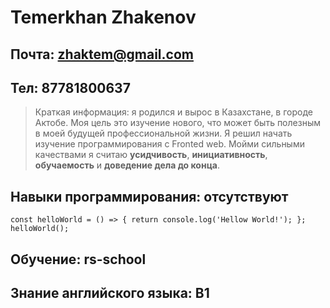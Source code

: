 # Temerkhan Zhakenov
## **Почта:** zhaktem@gmail.com

## **Тел:** 87781800637

> Краткая информация: я родился и вырос в Казахстане, в городе Актобе. Моя цель это изучение нового, что может быть полезным в моей будущей профессиональной жизни. Я решил начать изучение программирования с Fronted web. Мойми сильными качествами я считаю **усидчивость**, **инициативность**, **обучаемость** и **доведение дела до конца**.

## **Навыки программирования:** отсутствуют

`const helloWorld = () => {
    return console.log('Hellow World!');
};
helloWorld();`

## **Обучение:** rs-school

## **Знание английского языка:** B1
